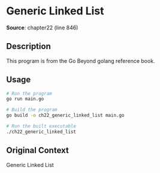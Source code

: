 # Generic Linked List

**Source**: chapter22 (line 846)

## Description

This program is from the Go Beyond golang reference book.

## Usage

```bash
# Run the program
go run main.go

# Build the program
go build -o ch22_generic_linked_list main.go

# Run the built executable
./ch22_generic_linked_list
```

## Original Context

Generic Linked List

